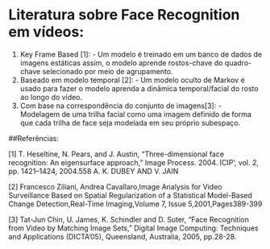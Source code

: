 # Literatura sobre Face Recognition em vídeos:

1. Key Frame Based [1]: - Um modelo é treinado em um banco de dados de imagens estáticas
assim, o modelo aprende rostos-chave do quadro-chave selecionado por meio de
agrupamento.
2. Baseado em modelo temporal [2]: - Um modelo oculto de Markov é usado
para fazer o modelo aprenda a dinâmica temporal/facial do rosto
ao longo do vídeo.
3. Com base na correspondência do conjunto de imagens[3]: - Modelagem de uma trilha facial como uma imagem
definido de forma que cada trilha de face seja modelada em seu próprio subespaço.

##Referências:

[1] T. Heseltine, N. Pears, and J. Austin, “Three-dimensional face recognition: An eigensurface approach,” Image Process. 2004. ICIP’, vol. 2,
pp. 1421–1424, 2004.558 A. K. DUBEY AND V. JAIN

[2] Francesco Ziliani, Andrea Cavallaro,Image Analysis for Video Surveillance Based on Spatial Regularization of a Statistical Model-Based
Change Detection,Real-Time Imaging,Volume 7, Issue 5,2001,Pages389-399

[3] Tat-Jun Chin, U. James, K. Schindler and D. Suter, “Face Recognition from Video by Matching Image Sets,” Digital Image Computing: Techniques and Applications (DICTA’05), Queensland, Australia, 2005, pp.28-28.
